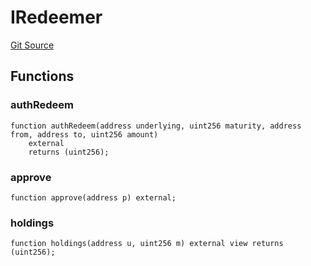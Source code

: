 # IRedeemer
[Git Source](https://github.com/Swivel-Finance/illuminate/blob/76b26ef748dc63cf89e3fa660df1bda262dcef15/src/interfaces/IRedeemer.sol)


## Functions
### authRedeem


```solidity
function authRedeem(address underlying, uint256 maturity, address from, address to, uint256 amount)
    external
    returns (uint256);
```

### approve


```solidity
function approve(address p) external;
```

### holdings


```solidity
function holdings(address u, uint256 m) external view returns (uint256);
```


